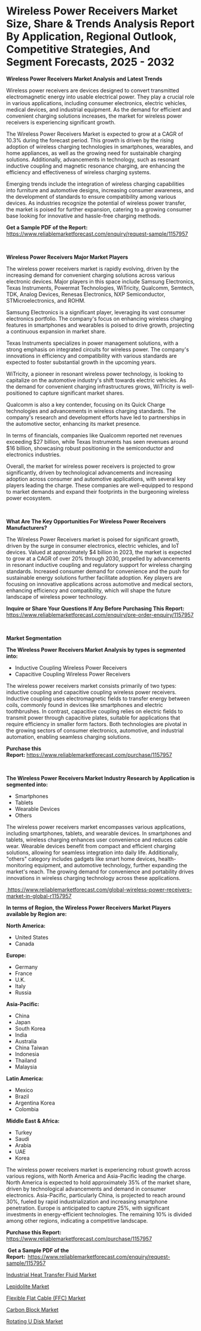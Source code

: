 <p><h1>Wireless Power Receivers Market Size, Share & Trends Analysis Report By Application, Regional Outlook, Competitive Strategies, And Segment Forecasts, 2025 - 2032</h1></p><p><strong>Wireless Power Receivers Market Analysis and Latest Trends</strong></p>
<p><p>Wireless power receivers are devices designed to convert transmitted electromagnetic energy into usable electrical power. They play a crucial role in various applications, including consumer electronics, electric vehicles, medical devices, and industrial equipment. As the demand for efficient and convenient charging solutions increases, the market for wireless power receivers is experiencing significant growth.</p><p>The Wireless Power Receivers Market is expected to grow at a CAGR of 10.3% during the forecast period. This growth is driven by the rising adoption of wireless charging technologies in smartphones, wearables, and home appliances, as well as the growing need for sustainable charging solutions. Additionally, advancements in technology, such as resonant inductive coupling and magnetic resonance charging, are enhancing the efficiency and effectiveness of wireless charging systems.</p><p>Emerging trends include the integration of wireless charging capabilities into furniture and automotive designs, increasing consumer awareness, and the development of standards to ensure compatibility among various devices. As industries recognize the potential of wireless power transfer, the market is poised for further expansion, catering to a growing consumer base looking for innovative and hassle-free charging methods.</p></p>
<p><strong>Get a Sample PDF of the Report:&nbsp;</strong> <a href="https://www.reliablemarketforecast.com/enquiry/request-sample/1157957?utm_campaign=2011&utm_medium=2&utm_source=Github&utm_content=ia&utm_term=12022025&utm_id=wireless-power-receivers">https://www.reliablemarketforecast.com/enquiry/request-sample/1157957</a></p>
<p>&nbsp;</p>
<p><strong>Wireless Power Receivers Major Market Players</strong></p>
<p><p>The wireless power receivers market is rapidly evolving, driven by the increasing demand for convenient charging solutions across various electronic devices. Major players in this space include Samsung Electronics, Texas Instruments, Powermat Technologies, WiTricity, Qualcomm, Semtech, TDK, Analog Devices, Renesas Electronics, NXP Semiconductor, STMicroelectronics, and ROHM.</p><p>Samsung Electronics is a significant player, leveraging its vast consumer electronics portfolio. The company's focus on enhancing wireless charging features in smartphones and wearables is poised to drive growth, projecting a continuous expansion in market share.</p><p>Texas Instruments specializes in power management solutions, with a strong emphasis on integrated circuits for wireless power. The company's innovations in efficiency and compatibility with various standards are expected to foster substantial growth in the upcoming years.</p><p>WiTricity, a pioneer in resonant wireless power technology, is looking to capitalize on the automotive industry's shift towards electric vehicles. As the demand for convenient charging infrastructures grows, WiTricity is well-positioned to capture significant market shares.</p><p>Qualcomm is also a key contender, focusing on its Quick Charge technologies and advancements in wireless charging standards. The company's research and development efforts have led to partnerships in the automotive sector, enhancing its market presence.</p><p>In terms of financials, companies like Qualcomm reported net revenues exceeding $27 billion, while Texas Instruments has seen revenues around $16 billion, showcasing robust positioning in the semiconductor and electronics industries. </p><p>Overall, the market for wireless power receivers is projected to grow significantly, driven by technological advancements and increasing adoption across consumer and automotive applications, with several key players leading the charge. These companies are well-equipped to respond to market demands and expand their footprints in the burgeoning wireless power ecosystem.</p></p>
<p>&nbsp;</p>
<p><strong>What Are The Key Opportunities For Wireless Power Receivers Manufacturers?</strong></p>
<p><p>The Wireless Power Receivers market is poised for significant growth, driven by the surge in consumer electronics, electric vehicles, and IoT devices. Valued at approximately $4 billion in 2023, the market is expected to grow at a CAGR of over 20% through 2030, propelled by advancements in resonant inductive coupling and regulatory support for wireless charging standards. Increased consumer demand for convenience and the push for sustainable energy solutions further facilitate adoption. Key players are focusing on innovative applications across automotive and medical sectors, enhancing efficiency and compatibility, which will shape the future landscape of wireless power technology.</p></p>
<p><strong>Inquire or Share Your Questions If Any Before Purchasing This Report:</strong> <a href="https://www.reliablemarketforecast.com/enquiry/pre-order-enquiry/1157957?utm_campaign=2011&utm_medium=2&utm_source=Github&utm_content=ia&utm_term=12022025&utm_id=wireless-power-receivers">https://www.reliablemarketforecast.com/enquiry/pre-order-enquiry/1157957</a></p>
<p>&nbsp;</p>
<p><strong>Market Segmentation</strong></p>
<p><strong>The Wireless Power Receivers Market Analysis by types is segmented into:</strong></p>
<p><ul><li>Inductive Coupling Wireless Power Receivers</li><li>Capacitive Coupling Wireless Power Receivers</li></ul></p>
<p><p>The wireless power receivers market consists primarily of two types: inductive coupling and capacitive coupling wireless power receivers. Inductive coupling uses electromagnetic fields to transfer energy between coils, commonly found in devices like smartphones and electric toothbrushes. In contrast, capacitive coupling relies on electric fields to transmit power through capacitive plates, suitable for applications that require efficiency in smaller form factors. Both technologies are pivotal in the growing sectors of consumer electronics, automotive, and industrial automation, enabling seamless charging solutions.</p></p>
<p><strong>Purchase this Report:&nbsp;</strong><a href="https://www.reliablemarketforecast.com/purchase/1157957?utm_campaign=2011&utm_medium=2&utm_source=Github&utm_content=ia&utm_term=12022025&utm_id=wireless-power-receivers">https://www.reliablemarketforecast.com/purchase/1157957</a></p>
<p>&nbsp;</p>
<p><strong>The Wireless Power Receivers Market Industry Research by Application is segmented into:</strong></p>
<p><ul><li>Smartphones</li><li>Tablets</li><li>Wearable Devices</li><li>Others</li></ul></p>
<p><p>The wireless power receivers market encompasses various applications, including smartphones, tablets, and wearable devices. In smartphones and tablets, wireless charging enhances user convenience and reduces cable wear. Wearable devices benefit from compact and efficient charging solutions, allowing for seamless integration into daily life. Additionally, "others" category includes gadgets like smart home devices, health-monitoring equipment, and automotive technology, further expanding the market's reach. The growing demand for convenience and portability drives innovations in wireless charging technology across these applications.</p></p>
<p><a href="https://www.reliablemarketforecast.com/global-wireless-power-receivers-market-in-global-r1157957?utm_campaign=2011&utm_medium=2&utm_source=Github&utm_content=ia&utm_term=12022025&utm_id=wireless-power-receivers">&nbsp;https://www.reliablemarketforecast.com/global-wireless-power-receivers-market-in-global-r1157957</a></p>
<p><strong>In terms of Region, the Wireless Power Receivers Market Players available by Region are:</strong></p>
<p>
    <p> <strong> North America: </strong>
        <ul>
            <li>United States</li>
            <li>Canada</li>
        </ul>
        </p> 
    <p> <strong> Europe: </strong>
        <ul>
            <li>Germany</li>
            <li>France</li>
            <li>U.K.</li>
            <li>Italy</li>
            <li>Russia</li>
        </ul>
        </p> 
    <p> <strong> Asia-Pacific: </strong>
        <ul>
            <li>China</li>
            <li>Japan</li>
            <li>South Korea</li>
            <li>India</li>
            <li>Australia</li>
            <li>China Taiwan</li>
            <li>Indonesia</li>
            <li>Thailand</li>
            <li>Malaysia</li>
        </ul>
        </p> 
    <p> <strong> Latin America: </strong>
        <ul>
            <li>Mexico</li>
            <li>Brazil</li>
            <li>Argentina Korea</li>
            <li>Colombia</li>
        </ul>
        </p> 
    <p> <strong> Middle East & Africa: </strong>
        <ul>
            <li>Turkey</li>
            <li>Saudi</li>
            <li>Arabia</li>
            <li>UAE</li>
            <li>Korea</li>
        </ul>
    </p>
    </p>
<p><p>The wireless power receivers market is experiencing robust growth across various regions, with North America and Asia-Pacific leading the charge. North America is expected to hold approximately 35% of the market share, driven by technological advancements and demand in consumer electronics. Asia-Pacific, particularly China, is projected to reach around 30%, fueled by rapid industrialization and increasing smartphone penetration. Europe is anticipated to capture 25%, with significant investments in energy-efficient technologies. The remaining 10% is divided among other regions, indicating a competitive landscape.</p></p>
<p><strong>Purchase this Report: </strong><a href="https://www.reliablemarketforecast.com/purchase/1157957?utm_campaign=2011&utm_medium=2&utm_source=Github&utm_content=ia&utm_term=12022025&utm_id=wireless-power-receivers">https://www.reliablemarketforecast.com/purchase/1157957</a></p>
<p>&nbsp;<strong>Get a Sample PDF of the Report:&nbsp;&nbsp;</strong><a href="https://www.reliablemarketforecast.com/enquiry/request-sample/1157957?utm_campaign=2011&utm_medium=2&utm_source=Github&utm_content=ia&utm_term=12022025&utm_id=wireless-power-receivers">https://www.reliablemarketforecast.com/enquiry/request-sample/1157957</a></p>
<p><strong></strong></p>
<p><p><a href="https://www.linkedin.com/pulse/industrial-heat-transfer-fluid-market-analysis-report-offers-forecast-hyugc?utm_campaign=2011&utm_medium=2&utm_source=Github&utm_content=ia&utm_term=12022025&utm_id=wireless-power-receivers">Industrial Heat Transfer Fluid Market</a></p><p><a href="https://www.linkedin.com/pulse/evaluating-profitability-growth-lepidolite-market-insights-projected-zxlic?utm_campaign=2011&utm_medium=2&utm_source=Github&utm_content=ia&utm_term=12022025&utm_id=wireless-power-receivers">Lepidolite Market</a></p><p><a href="https://github.com/dailyspunj47/Market-Research-Report-List-1/blob/main/flexible-flat-cable-ffc-market.md?utm_campaign=2011&utm_medium=2&utm_source=Github&utm_content=ia&utm_term=12022025&utm_id=wireless-power-receivers">Flexible Flat Cable (FFC) Market</a></p><p><a href="https://www.linkedin.com/pulse/comprehensive-analysis-carbon-block-market-size-share-p0qhf?utm_campaign=2011&utm_medium=2&utm_source=Github&utm_content=ia&utm_term=12022025&utm_id=wireless-power-receivers">Carbon Block Market</a></p><p><a href="https://github.com/ajayanhaizan/Market-Research-Report-List-1/blob/main/rotating-u-disk-market.md?utm_campaign=2011&utm_medium=2&utm_source=Github&utm_content=ia&utm_term=12022025&utm_id=wireless-power-receivers">Rotating U Disk Market</a></p></p>